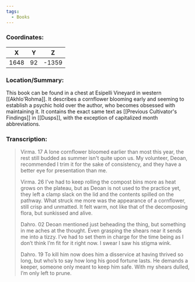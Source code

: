 ```yaml
---
tags:
  - Books
---
```


### Coordinates:
| **X** | **Y**| **Z** |
|:-----:|:----:|:-----:|
|1648  |92   |-1359  |

### Location/Summary:
This book can be found in a chest at Esipelli Vineyard in western [[Akhlo'Rohma]]. It describes a cornflower blooming early and seeming to establish a psychic hold over the author, who becomes obsessed with maintaining it. It contains the exact same text as [[Previous Cultivator's Findings]] in [[Dusps]], with the exception of capitalized month abbreviations.

### Transcription:
> Virma. 17
> A lone cornflower bloomed earlier than most this year, the rest still budded as summer isn't quite upon us. My volunteer, Deoan, recommended I trim it for the sake of consistency, and they have a better eye for presentation than me.
>
> Virma. 26
> I’ve had to keep rolling the compost bins more as heat grows on the plateau, but as Deoan is not used to the practice yet, they left a clamp slack on the lid and the contents spilled on the pathway. What struck me more was the appearance of a cornflower, still crisp and unmatted. It felt warm, not like that of the decomposing flora, but sunkissed and alive.
>
> Dahro. 02
> Deoan mentioned just beheading the thing, but something in me aches at the thought. Even grasping the shears near it sends me into a tizzy. I’ve had to set them in charge for the time being as I don’t think I’m fit for it right now. I swear I saw his stigma wink.
>
> Dahro. 19
> To kill him now does him a disservice at having thrived so long, but who’s to say how long his good fortune lasts. He demands a keeper, someone only meant to keep him safe. With my shears dulled, I’m only left to prune.

